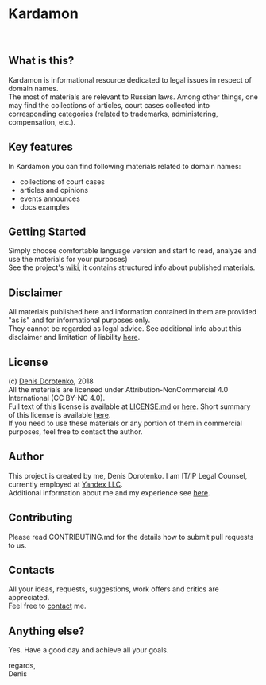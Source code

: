 # Kardamon

<br>

## What is this?

Kardamon is informational resource dedicated to legal issues in respect of domain names. <br/>
The most of materials are relevant to Russian laws. Among other things, one may find the collections of articles, court cases collected into corresponding categories (related to trademarks, administering, compensation, etc.).<br/>

## Key features

In Kardamon you can find following materials related to domain names:
* collections of court cases 
* articles and opinions
* events announces 
* docs examples

## Getting Started

Simply choose comfortable language version and start to read, analyze and use the materials for your purposes)<br/>
See the project's [wiki](https://github.com/xCounsel/cardamom/wiki), it contains structured info about published materials.


## Disclaimer

All materials published here and information contained in them are provided "as is" and for informational purposes only.<br/>
They cannot be regarded as legal advice. See additional info about this disclaimer and limitation of liability [here](DISCLAIMER.md).


## License

(c) [Denis Dorotenko](http://linkedin.com/in/dorotenko/), 2018 <br/>
All the materials are licensed under Attribution-NonCommercial 4.0 International (CC BY-NC 4.0). <br/> 
Full text of this license is available at [LICENSE.md](LICENSE.md) or [here](https://creativecommons.org/licenses/by-nc/4.0/legalcode). Short summary of this license is available [here](https://creativecommons.org/licenses/by-nc/4.0/). <br/>
If you need to use these materials or any portion of them in commercial purposes, feel free to contact the author.

## Author

This project is created by me, Denis Dorotenko. I am IT/IP Legal Counsel, currently employed at [Yandex LLC](https://yandex.com/company/). <br/>
Additional information about me and my experience see [here](/English/AUTHOR.md).

## Contributing

Please read CONTRIBUTING.md for the details how to submit pull requests to us.

## Contacts

All your ideas, requests, suggestions, work offers and critics are appreciated.<br/> 
Feel free to [contact](/English/AUTHOR.md) me.

## Anything else?

Yes. Have a good day and achieve all your goals.

regards,<br/>
Denis
